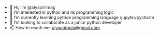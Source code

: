 - 👋 Hi, I’m @alysonlimag
- 👀 I’m interested in python and its programming logic
- 🌱 I’m currently learning python programming language /jupyter/pycharm
- 💞️ I’m looking to collaborate as a junior python developer
- 📫 How to reach me: alysontopin@gmail.com

<!---
alysonlimag/alysonlimag is a ✨ special ✨ repository because its `README.md` (this file) appears on your GitHub profile.
You can click the Preview link to take a look at your changes.
--->
